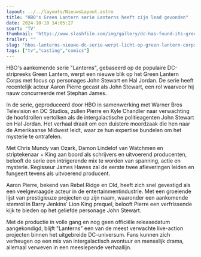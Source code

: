```yaml
---
layout: ../../layouts/NieuwsLayout.astro
title: "HBO's Green Lantern serie Lanterns heeft zijn lead gevonden"
date: 2024-10-10 14:05:27
soort: 'TV'
thumbnail: 'https://www.slashfilm.com/img/gallery/dc-has-found-its-green-lantern-john-stewart-in-a-netflix-action-movie-star/intro-1728484950.jpg'
trailer: ""
slug: 'hbos-lanterns-nieuwe-dc-serie-werpt-licht-op-green-lantern-corps'
tags: ["tv","casting","comics"]
---
```


HBO's aankomende serie "Lanterns", gebaseerd op de populaire DC-stripreeks Green Lantern, werpt een nieuwe blik op het Green Lantern Corps met focus op personages John Stewart en Hal Jordan. De serie heeft recentelijk acteur Aaron Pierre gecast als John Stewart, een rol waarvoor hij nauw concurreerde met Stephan James.

In de serie, geproduceerd door HBO in samenwerking met Warner Bros Television en DC Studios, zullen Pierre en Kyle Chandler naar verwachting de hoofdrollen vertolken als de intergalactische politieagenten John Stewart en Hal Jordan. Het verhaal draait om een duistere moordzaak die hen naar de Amerikaanse Midwest leidt, waar ze hun expertise bundelen om het mysterie te ontrafelen.

Met Chris Mundy van Ozark, Damon Lindelof van Watchmen en striptekenaar + King aan boord als schrijvers en uitvoerend producenten, belooft de serie een intrigerende mix te worden van spanning, actie en mysterie. Regisseur James Hawes zal de eerste twee afleveringen leiden en fungeert tevens als uitvoerend producent.

Aaron Pierre, bekend van Rebel Ridge en Old, heeft zich snel gevestigd als een veelgevraagde acteur in de entertainmentindustrie. Met een groeiende lijst van prestigieuze projecten op zijn naam, waaronder een aankomende stemrol in Barry Jenkins' Lion King prequel, belooft Pierre een verfrissende kijk te bieden op het geliefde personage John Stewart.

Met de productie in volle gang en nog geen officiële releasedatum aangekondigd, blijft "Lanterns" een van de meest verwachte live-action projecten binnen het uitgebreide DC-universum. Fans kunnen zich verheugen op een mix van intergalactisch avontuur en menselijk drama, allemaal verweven in een meeslepende verhaallijn.
